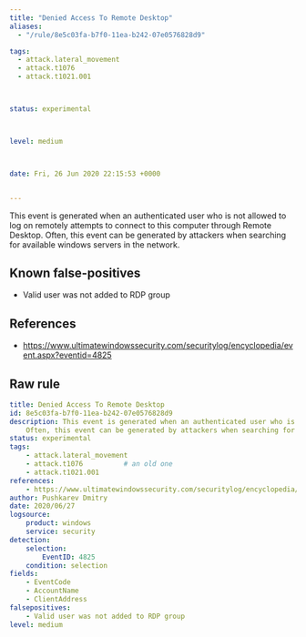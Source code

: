 ```yaml
---
title: "Denied Access To Remote Desktop"
aliases:
  - "/rule/8e5c03fa-b7f0-11ea-b242-07e0576828d9"

tags:
  - attack.lateral_movement
  - attack.t1076
  - attack.t1021.001



status: experimental



level: medium



date: Fri, 26 Jun 2020 22:15:53 +0000


---
```


This event is generated when an authenticated user who is not allowed to log on remotely attempts to connect to this computer through Remote Desktop. Often, this event can be generated by attackers when searching for available windows servers in the network.

<!--more-->


## Known false-positives

* Valid user was not added to RDP group



## References

* https://www.ultimatewindowssecurity.com/securitylog/encyclopedia/event.aspx?eventid=4825


## Raw rule
```yaml
title: Denied Access To Remote Desktop
id: 8e5c03fa-b7f0-11ea-b242-07e0576828d9
description: This event is generated when an authenticated user who is not allowed to log on remotely attempts to connect to this computer through Remote Desktop.
    Often, this event can be generated by attackers when searching for available windows servers in the network.
status: experimental
tags:
    - attack.lateral_movement
    - attack.t1076          # an old one
    - attack.t1021.001
references:
    - https://www.ultimatewindowssecurity.com/securitylog/encyclopedia/event.aspx?eventid=4825
author: Pushkarev Dmitry
date: 2020/06/27
logsource:
    product: windows
    service: security
detection:
    selection:
        EventID: 4825
    condition: selection
fields:
    - EventCode
    - AccountName
    - ClientAddress
falsepositives:
    - Valid user was not added to RDP group
level: medium

```
